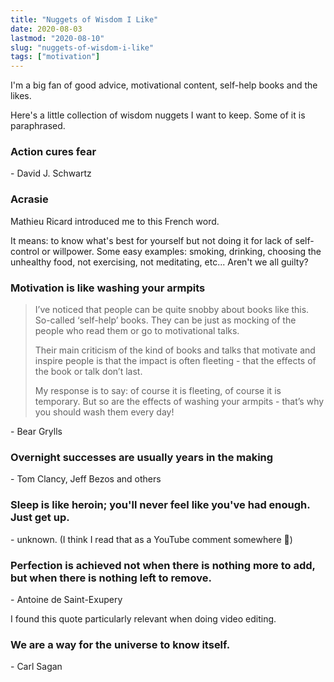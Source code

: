 ```yaml
---
title: "Nuggets of Wisdom I Like"
date: 2020-08-03
lastmod: "2020-08-10"
slug: "nuggets-of-wisdom-i-like"
tags: ["motivation"]
---
```


I'm a big fan of good advice, motivational content, self-help books and the likes.

Here's a little collection of wisdom nuggets I want to keep. Some of it is paraphrased.

### Action cures fear 
\- David J. Schwartz

### Acrasie
Mathieu Ricard introduced me to this French word.

It means: to know what's best for yourself but not doing it for lack of self-control or willpower.
Some easy examples: smoking, drinking, choosing the unhealthy food, not exercising, not meditating, etc... Aren't we all guilty?

### Motivation is like washing your armpits
> I’ve noticed that people can be quite snobby about books like this. So-called ‘self-help’ books. They can be just as mocking of the people who read them or go to motivational talks.
>
> Their main criticism of the kind of books and talks that motivate and inspire people is that the impact is often fleeting - that the effects of the book or talk don’t last.
>
> My response is to say: of course it is fleeting, of course it is temporary. But so are the effects of washing your armpits - that’s why you should wash them every day!

\- Bear Grylls

### Overnight successes are usually years in the making
\- Tom Clancy, Jeff Bezos and others

### Sleep is like heroin; you'll never feel like you've had enough. Just get up.
\- unknown. (I think I read that as a YouTube comment somewhere 🤔)

### Perfection is achieved not when there is nothing more to add, but when there is nothing left to remove.
\- Antoine de Saint-Exupery

I found this quote particularly relevant when doing video editing.

### We are a way for the universe to know itself.
\- Carl Sagan